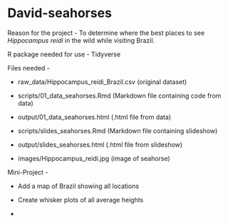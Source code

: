 # David-seahorses

Reason for the project - To determine where the best places to see _Hippocampus reidi_ in the wild while visiting Brazil.

R package needed for use - Tidyverse

Files needed - 

  - raw_data/Hippocampus_reidi_Brazil.csv (original dataset)
  
  - scripts/01_data_seahorses.Rmd (Markdown file containing code from data)
  
  - output/01_data_seahorses.html (.html file from data)
  
  - scripts/slides_seahorses.Rmd (Markdown file containing slideshow)
  
  - output/slides_seahorses.html (.html file from slideshow)

  - images/Hippocampus_reidi.jpg (image of seahorse)
  
  
  Mini-Project -
  
   - Add a map of Brazil showing all locations 
   
   - Create whisker plots of all average heights
   
   -
   

